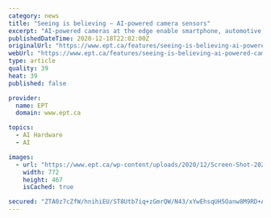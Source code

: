 ```yaml
---
category: news
title: "Seeing is believing — AI-powered camera sensors"
excerpt: "AI-powered cameras at the edge enable smartphone, automotive, computing, industrial, and IoT devices to redefine the way they process, restore, enhance, analyze, search, and share video and images. On-device integrated AI-camera sensor co-processor chips with their built-in high-processing power and memory allow the machine- and human-vision applications to operate much faster,"
publishedDateTime: 2020-12-18T22:02:00Z
originalUrl: "https://www.ept.ca/features/seeing-is-believing-ai-powered-camera-sensors/"
webUrl: "https://www.ept.ca/features/seeing-is-believing-ai-powered-camera-sensors/"
type: article
quality: 39
heat: 39
published: false

provider:
  name: EPT
  domain: www.ept.ca

topics:
  - AI Hardware
  - AI

images:
  - url: "https://www.ept.ca/wp-content/uploads/2020/12/Screen-Shot-2020-12-18-at-4.47.11-PM.png"
    width: 772
    height: 467
    isCached: true

secured: "ZTA0z7cZfW/hnihiEU/ST8Utb7iq+zGmrQW/N43/xYwEhsqUH5Oanw8M9RD+AFRn3dK6MA5Zc8hoVWUxh9w1roAy7KU3+vXrLYdYvPVVSJ8/QqpZYtcNII451Mz4nkVt2RQxuGt1pA1sn/uHuNGKmnNbNLSgn8F0rvxh7QSkblAW/FpkNnuCvuHB+UCQCkixqcp3dK1S5Rc0iijkzYFaG/q0vzqWpezFNbjCpqTgrsNTk5enO4REleEus7ky5p80k2DWZqeBBLNZ54P2fBnV1gMquFK5o5Ppv2yiMpkdZ9qUg3gvUkyOM8zl55z8frS0iXnrtbOhfsTcbJeBGx6U8/t77RGRZVqIVJv3g8ajZVs=;LSRHKqC6gWGjApyrgGUOvw=="
---
```


